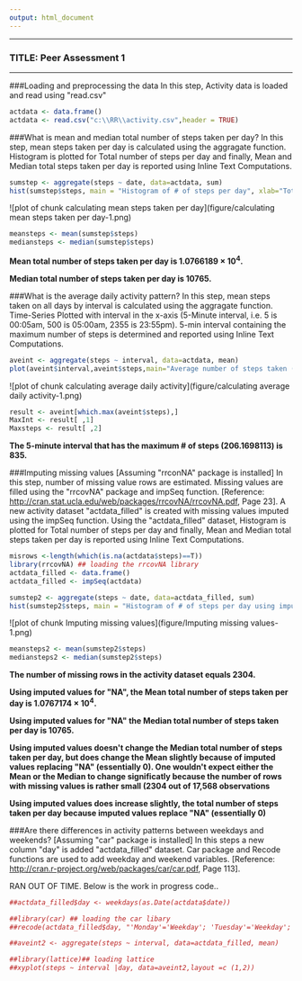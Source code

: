 ```yaml
---
output: html_document
---
```

*****************************************
### TITLE: Peer Assessment 1
*****************************************

###Loading and preprocessing the data
In this step, Activity data is loaded and read using "read.csv"


```r
actdata <- data.frame()
actdata <- read.csv("c:\\RR\\activity.csv",header = TRUE)
```

###What is mean and median total number of steps taken per day?
In this step, mean steps taken per day is calculated using the aggragate function. Histogram is plotted for Total number of steps per day and finally, Mean and Median total steps taken per day is reported using Inline Text Computations.


```r
sumstep <- aggregate(steps ~ date, data=actdata, sum)
hist(sumstep$steps, main = "Histogram of # of steps per day", xlab="Total number of steps per day") 
```

![plot of chunk calculating mean steps taken per day](figure/calculating mean steps taken per day-1.png) 

```r
meansteps <- mean(sumstep$steps)
mediansteps <- median(sumstep$steps)
```

**Mean total number of steps taken per day is 1.0766189 &times; 10<sup>4</sup>.**

**Median total number of steps taken per day is 10765.**

###What is the average daily activity pattern?
In this step, mean steps taken on all days by interval is calculated using the aggragate function. Time-Series Plotted with interval in the x-axis (5-Minute interval, i.e. 5 is 00:05am, 500 is 05:00am, 2355 is 23:55pm). 5-min interval containing the maximum number of steps is determined and reported using Inline Text Computations.


```r
aveint <- aggregate(steps ~ interval, data=actdata, mean)
plot(aveint$interval,aveint$steps,main="Average number of steps taken (all days)",xlab="Interval (5-Min)",ylab="Avg. # of steps taken",type ="l")
```

![plot of chunk calculating average daily activity](figure/calculating average daily activity-1.png) 

```r
result <- aveint[which.max(aveint$steps),]
MaxInt <- result[ ,1]
Maxsteps <- result[ ,2]
```

**The 5-minute interval that has the maximum # of steps (206.1698113) is 835.**

###Imputing missing values [Assuming "rrconNA" package is installed]
In this step, number of missing value rows are estimated. Missing values are filled using the "rrcovNA" package and impSeq function. [Reference: http://cran.stat.ucla.edu/web/packages/rrcovNA/rrcovNA.pdf, Page 23]. A new activity dataset "actdata_filled" is created with missing values imputed using the impSeq function. Using the "actdata_filled" dataset, Histogram is plotted for Total number of steps per day and finally, Mean and Median total steps taken per day is reported using Inline Text Computations.


```r
misrows <-length(which(is.na(actdata$steps)==T))
library(rrcovNA) ## loading the rrcovNA library
actdata_filled <- data.frame()
actdata_filled <- impSeq(actdata)

sumstep2 <- aggregate(steps ~ date, data=actdata_filled, sum)
hist(sumstep2$steps, main = "Histogram of # of steps per day using imputed values", xlab="Total number of steps per day") 
```

![plot of chunk Imputing missing values](figure/Imputing missing values-1.png) 

```r
meansteps2 <- mean(sumstep2$steps)
mediansteps2 <- median(sumstep2$steps)
```

**The number of missing rows in the activity dataset equals 2304.**

**Using imputed values for "NA", the Mean total number of steps taken per day is 1.0767174 &times; 10<sup>4</sup>.**

**Using imputed values for "NA" the Median total number of steps taken per day is 10765.**

**Using imputed values doesn't change the Median total number of steps taken per day, but does change the Mean slightly because of imputed values replacing "NA" (essentially 0). One wouldn't expect either the Mean or the Median to change significatly because the number of rows with missing values is rather small (2304 out of 17,568 observations**

**Using imputed values does increase slightly, the total number of steps taken per day because imputed values replace "NA" (essentially 0)**


###Are there differences in activity patterns between weekdays and weekends? [Assuming "car" package is installed]
In this steps a new column "day" is added "actdata_filled" dataset. Car package and Recode functions are used to add weekday and weekend variables. [Reference: http://cran.r-project.org/web/packages/car/car.pdf, Page 113].

RAN OUT OF TIME. Below is the work in progress code.. 


```r
##actdata_filled$day <- weekdays(as.Date(actdata$date))

##library(car) ## loading the car libary
##recode(actdata_filled$day, "'Monday'='Weekday'; 'Tuesday'='Weekday'; 'Wednesday'='Weekday'; 'Thursday'='Weekday'; 'Friday'='Weekday'; 'Saturday'='Weekend';'Sunday'='Weekend'")

##aveint2 <- aggregate(steps ~ interval, data=actdata_filled, mean)

##library(lattice)## loading lattice
##xyplot(steps ~ interval |day, data=aveint2,layout =c (1,2))
```

















